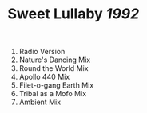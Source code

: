 # Sweet Lullaby *1992*

 

1. Radio Version
2. Nature's Dancing Mix
3. Round the World Mix
4. Apollo 440 Mix
5. Filet-o-gang Earth Mix
6. Tribal as a Mofo Mix
7. Ambient Mix
